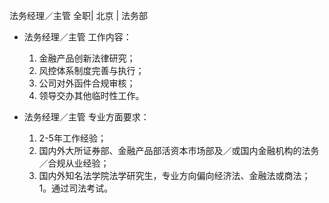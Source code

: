 法务经理／主管 全职| 北京 | 法务部

* 法务经理／主管 工作内容：

  1. 金融产品创新法律研究；
  1. 风控体系制度完善与执行；
  1. 公司对外函件合规审核；
  1. 领导交办其他临时性工作。

* 法务经理／主管 专业方面要求：

  1. 2-5年工作经验；
  1. 国内外大所证券部、金融产品部活资本市场部及／或国内金融机构的法务／合规从业经验；
  1. 国内外知名法学院法学研究生，专业方向偏向经济法、金融法或商法；
  1。通过司法考试。
 